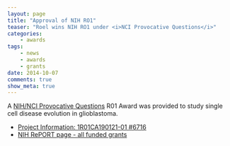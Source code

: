 ```yaml
---
layout: page
title: "Approval of NIH RO1"
teaser: "Roel wins NIH RO1 under <i>NCI Provocative Questions</i>"
categories:
    - awards
tags:
    - news
    - awards
    - grants
date: 2014-10-07
comments: true
show_meta: true
---
```


A [NIH/NCI Provocative Questions](http://provocativequestions.nci.nih.gov) R01 Award was provided to study single cell disease evolution in glioblastoma. 

*   [Project Information: 1R01CA190121-01 #6716](http://projectreporter.nih.gov/project_info_description.cfm?aid=8792138&icde=24987280&ddparam=&ddvalue=&ddsub=&cr=2&csb=default&cs=ASC)
*   [NIH RePORT page - all funded grants](http://projectreporter.nih.gov/Reporter_Viewsh.cfm?sl=13EDC003498FCED77598B8961CAA4A01A2FFCEB861BF)
